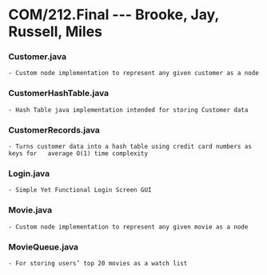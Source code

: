 # COM/212.Final --- Brooke, Jay, Russell, Miles


### Customer.java

	- Custom node implementation to represent any given customer as a node

### CustomerHashTable.java

	- Hash Table java implementation intended for storing Customer data

### CustomerRecords.java

	- Turns customer data into a hash table using credit card numbers as keys for 	average O(1) time complexity

### Login.java

	- Simple Yet Functional Login Screen GUI

### Movie.java

	- Custom node implementation to represent any given movie as a node

### MovieQueue.java

	- For storing users’ top 20 movies as a watch list

